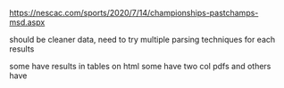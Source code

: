https://nescac.com/sports/2020/7/14/championships-pastchamps-msd.aspx


should be cleaner data, need to try multiple parsing techniques for each results

some have results in tables on html
some have two col pdfs
and others have 